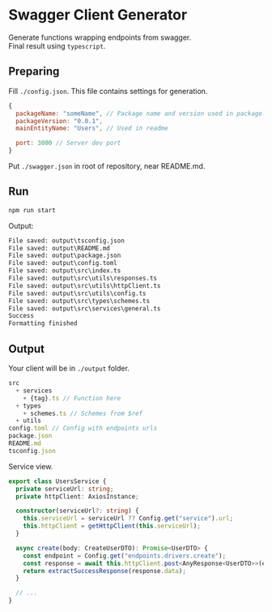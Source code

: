 # Swagger Client Generator

Generate functions wrapping endpoints from swagger.  
Final result using `typescript`.

## Preparing

Fill `./config.json`. This file contains settings for generation.

```js
{
  packageName: "someName", // Package name and version used in package.json
  packageVersion: "0.0.1",
  mainEntityName: "Users", // Used in readme

  port: 3000 // Server dev port
}
```

Put `./swagger.json` in root of repository, near README.md.

## Run

```sh
npm run start
```

Output:

```txt
File saved: output\tsconfig.json
File saved: output\README.md
File saved: output\package.json
File saved: output\config.toml
File saved: output\src\index.ts
File saved: output\src\utils\responses.ts
File saved: output\src\utils\httpClient.ts
File saved: output\src\utils\config.ts
File saved: output\src\types\schemes.ts
File saved: output\src\services\general.ts
Success
Formatting finished
```

## Output

Your client will be in `./output` folder.

```ts
src
  + services
    + {tag}.ts // Function here
  + types
    + schemes.ts // Schemes from $ref
  + utils
config.toml // Config with endpoints urls
package.json
README.md
tsconfig.json
```

Service view.

```ts
export class UsersService {
  private serviceUrl: string;
  private httpClient: AxiosInstance;

  constructor(serviceUrl?: string) {
    this.serviceUrl = serviceUrl ?? Config.get("service").url;
    this.httpClient = getHttpClient(this.serviceUrl);
  }

  async create(body: CreateUserDTO): Promise<UserDTO> {
    const endpoint = Config.get("endpoints.drivers.create");
    const response = await this.httpClient.post<AnyResponse<UserDTO>>(endpoint,body);
    return extractSuccessResponse(response.data);
  }

  // ...
}
```
